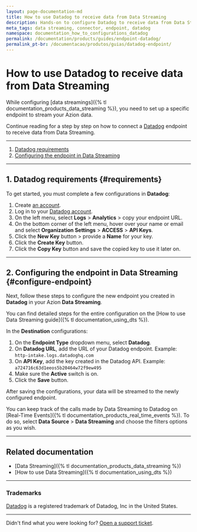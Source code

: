 ```yaml
---
layout: page-documentation-md
title: How to use Datadog to receive data from Data Streaming
description: Hands-on to configure Datadog to receive data from Data Streaming.
meta_tags: data streaming, connector, endpoint, datadog
namespace: documentation_how_to_configurations_datadog
permalink: /documentation/products/guides/endpoint-datadog/
permalink_pt-br: /documentacao/produtos/guias/datadog-endpoint/
---
```


# How to use Datadog to receive data from Data Streaming

While configuring [data streamings]({% tl documentation_products_data_streaming %}), you need to set up a specific endpoint to stream your Azion data.

Continue reading for a step by step on how to connect a [Datadog](https://www.datadoghq.com/) endpoint to receive data from Data Streaming.

---

1. [Datadog requirements](#requirements)
2. [Configuring the endpoint in Data Streaming](#configure-endpoint)

---

## 1. Datadog requirements {#requirements}

To get started, you must complete a few configurations in **Datadog**:

1. Create [an account](https://www.datadoghq.com/).
2. Log in to your [Datadog account](https://app.datadoghq.com/account/login).
3. On the left menu, select **Logs** > **Analytics** > copy your endpoint URL.
4. On the bottom corner of the left menu, hover over your name or email and select **Organization Settings** > **ACCESS** > **API Keys**.
5. Click the **New Key** button > provide a **Name** for your key.
6. Click the **Create Key** button.
7. Click the **Copy Key** button and save the copied key to use it later on.

---

## 2. Configuring the endpoint in Data Streaming {#configure-endpoint}

Next, follow these steps to configure the new endpoint you created in **Datadog** in your Azion **Data Streaming**.

You can find detailed steps for the entire configuration on the [How to use Data Streaming guide]({% tl documentation_using_dts %}).

In the **Destination** configurations:

1. On the **Endpoint Type** dropdown menu, select **Datadog**.
2. On **Datadog URL**, add the URL of your Datadog endpoint. Example: `http-intake.logs.datadoghq.com`
3. On **API Key**, add the key created in the Datadog API. Example: `a724716c63d1eeos5b20464w72f9ew495`
4. Make sure the **Active** switch is on.
5. Click the **Save** button.

After saving the configurations, your data will be streamed to the newly configured endpoint.

You can keep track of the calls made by Data Streaming to Datadog on [Real-Time Events]({% tl documentation_products_real_time_events %}). To do so, select **Data Source** > **Data Streaming** and choose the filters options as you wish.

---

## Related documentation

- [Data Streaming]({% tl documentation_products_data_streaming %})
- [How to use Data Streaming]({% tl documentation_using_dts %})

---

### Trademarks

[Datadog](https://docs.datadoghq.com/) is a registered trademark of Datadog, Inc in the United States.

---

Didn't find what you were looking for? [Open a support ticket](https://tickets.azion.com/).
